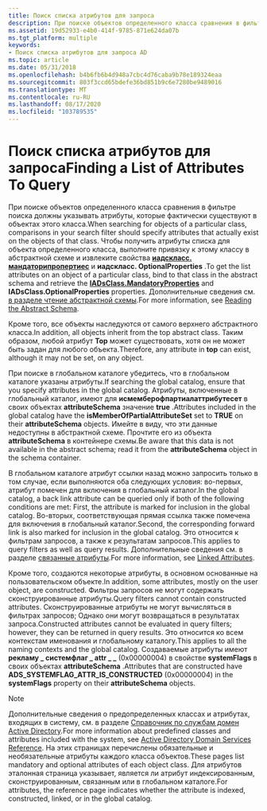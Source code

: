 ```yaml
---
title: Поиск списка атрибутов для запроса
description: При поиске объектов определенного класса сравнения в фильтре поиска должны указывать атрибуты, которые фактически существуют в объектах этого класса.
ms.assetid: 19d52933-e4b0-414f-9785-871e624da07b
ms.tgt_platform: multiple
keywords:
- Поиск списка атрибутов для запроса AD
ms.topic: article
ms.date: 05/31/2018
ms.openlocfilehash: b4b6fb6b4d948a7cbc4d76caba9b78e189324eaa
ms.sourcegitcommit: 803f3ccd65bdefe36bd851b9c6e7280be9489016
ms.translationtype: MT
ms.contentlocale: ru-RU
ms.lasthandoff: 08/17/2020
ms.locfileid: "103789535"
---
```

# <a name="finding-a-list-of-attributes-to-query"></a><span data-ttu-id="d7851-104">Поиск списка атрибутов для запроса</span><span class="sxs-lookup"><span data-stu-id="d7851-104">Finding a List of Attributes To Query</span></span>

<span data-ttu-id="d7851-105">При поиске объектов определенного класса сравнения в фильтре поиска должны указывать атрибуты, которые фактически существуют в объектах этого класса.</span><span class="sxs-lookup"><span data-stu-id="d7851-105">When searching for objects of a particular class, comparisons in your search filter should specify attributes that actually exist on the objects of that class.</span></span> <span data-ttu-id="d7851-106">Чтобы получить атрибуты списка для объекта определенного класса, выполните привязку к этому классу в абстрактной схеме и извлеките свойства [**иадскласс. мандаторипропертиес**](/windows/desktop/ADSI/iadsclass-property-methods) и **иадскласс. OptionalProperties** .</span><span class="sxs-lookup"><span data-stu-id="d7851-106">To get the list attributes on an object of a particular class, bind to that class in the abstract schema and retrieve the [**IADsClass.MandatoryProperties**](/windows/desktop/ADSI/iadsclass-property-methods) and **IADsClass.OptionalProperties** properties.</span></span> <span data-ttu-id="d7851-107">Дополнительные сведения см. [в разделе чтение абстрактной схемы](reading-the-abstract-schema.md).</span><span class="sxs-lookup"><span data-stu-id="d7851-107">For more information, see [Reading the Abstract Schema](reading-the-abstract-schema.md).</span></span>

<span data-ttu-id="d7851-108">Кроме того, все объекты наследуются от самого верхнего абстрактного класса.</span><span class="sxs-lookup"><span data-stu-id="d7851-108">In addition, all objects inherit from the top abstract class.</span></span> <span data-ttu-id="d7851-109">Таким образом, любой атрибут **Top** может существовать, хотя он не может быть задан для любого объекта.</span><span class="sxs-lookup"><span data-stu-id="d7851-109">Therefore, any attribute in **top** can exist, although it may not be set, on any object.</span></span>

<span data-ttu-id="d7851-110">При поиске в глобальном каталоге убедитесь, что в глобальном каталоге указаны атрибуты.</span><span class="sxs-lookup"><span data-stu-id="d7851-110">If searching the global catalog, ensure that you specify attributes in the global catalog.</span></span> <span data-ttu-id="d7851-111">Атрибуты, включенные в глобальный каталог, имеют для **исмемберофпартиалаттрибутесет** в своих объектах **attributeSchema** значение **true** .</span><span class="sxs-lookup"><span data-stu-id="d7851-111">Attributes included in the global catalog have the **isMemberOfPartialAttributeSet** set to **TRUE** on their **attributeSchema** objects.</span></span> <span data-ttu-id="d7851-112">Имейте в виду, что эти данные недоступны в абстрактной схеме. Прочтите его из объекта **attributeSchema** в контейнере схемы.</span><span class="sxs-lookup"><span data-stu-id="d7851-112">Be aware that this data is not available in the abstract schema; read it from the **attributeSchema** object in the schema container.</span></span>

<span data-ttu-id="d7851-113">В глобальном каталоге атрибут ссылки назад можно запросить только в том случае, если выполняются оба следующих условия: во-первых, атрибут помечен для включения в глобальный каталог.</span><span class="sxs-lookup"><span data-stu-id="d7851-113">In the global catalog, a back link attribute can be queried only if both of the following conditions are met: First, the attribute is marked for inclusion in the global catalog.</span></span> <span data-ttu-id="d7851-114">Во-вторых, соответствующая прямая ссылка также помечена для включения в глобальный каталог.</span><span class="sxs-lookup"><span data-stu-id="d7851-114">Second, the corresponding forward link is also marked for inclusion in the global catalog.</span></span> <span data-ttu-id="d7851-115">Это относится к фильтрам запросов, а также к результатам запросов.</span><span class="sxs-lookup"><span data-stu-id="d7851-115">This applies to query filters as well as query results.</span></span> <span data-ttu-id="d7851-116">Дополнительные сведения см. в разделе [связанные атрибуты](linked-attributes.md).</span><span class="sxs-lookup"><span data-stu-id="d7851-116">For more information, see [Linked Attributes](linked-attributes.md).</span></span>

<span data-ttu-id="d7851-117">Кроме того, создаются некоторые атрибуты, в основном основанные на пользовательском объекте.</span><span class="sxs-lookup"><span data-stu-id="d7851-117">In addition, some attributes, mostly on the user object, are constructed.</span></span> <span data-ttu-id="d7851-118">Фильтры запросов не могут содержать сконструированные атрибуты.</span><span class="sxs-lookup"><span data-stu-id="d7851-118">Query filters cannot contain constructed attributes.</span></span> <span data-ttu-id="d7851-119">Сконструированные атрибуты не могут вычисляться в фильтрах запросов; Однако они могут возвращаться в результатах запроса.</span><span class="sxs-lookup"><span data-stu-id="d7851-119">Constructed attributes cannot be evaluated in query filters; however, they can be returned in query results.</span></span> <span data-ttu-id="d7851-120">Это относится ко всем контекстам именования и глобальному каталогу.</span><span class="sxs-lookup"><span data-stu-id="d7851-120">This applies to all the naming contexts and the global catalog.</span></span> <span data-ttu-id="d7851-121">Создаваемые атрибуты имеют **рекламу \_ системфлаг \_ attr \_ \_** (0x00000004) в свойстве **systemFlags** в своих объектах **attributeSchema** .</span><span class="sxs-lookup"><span data-stu-id="d7851-121">Attributes that are constructed have **ADS\_SYSTEMFLAG\_ATTR\_IS\_CONSTRUCTED** (0x00000004) in the **systemFlags** property on their **attributeSchema** objects.</span></span>

> [!Note]  
> <span data-ttu-id="d7851-122">Дополнительные сведения о предопределенных классах и атрибутах, входящих в систему, см. в разделе [Справочник по службам домен Active Directory](active-directory-domain-services-reference.md).</span><span class="sxs-lookup"><span data-stu-id="d7851-122">For more information about predefined classes and attributes included with the system, see [Active Directory Domain Services Reference](active-directory-domain-services-reference.md).</span></span> <span data-ttu-id="d7851-123">На этих страницах перечислены обязательные и необязательные атрибуты каждого класса объектов.</span><span class="sxs-lookup"><span data-stu-id="d7851-123">These pages list mandatory and optional attributes of each object class.</span></span> <span data-ttu-id="d7851-124">Для атрибутов эталонная страница указывает, является ли атрибут индексированным, сконструированным, связанным или в глобальном каталоге.</span><span class="sxs-lookup"><span data-stu-id="d7851-124">For attributes, the reference page indicates whether the attribute is indexed, constructed, linked, or in the global catalog.</span></span>

 

 

 